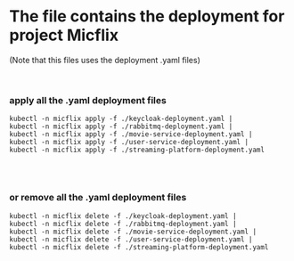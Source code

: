 # The file contains the deployment for project Micflix

(Note that this files uses the deployment .yaml files)

&nbsp;

### apply all the .yaml deployment files

```
kubectl -n micflix apply -f ./keycloak-deployment.yaml |
kubectl -n micflix apply -f ./rabbitmq-deployment.yaml |
kubectl -n micflix apply -f ./movie-service-deployment.yaml |
kubectl -n micflix apply -f ./user-service-deployment.yaml |
kubectl -n micflix apply -f ./streaming-platform-deployment.yaml


```

&nbsp;

### or remove all the .yaml deployment files

```
kubectl -n micflix delete -f ./keycloak-deployment.yaml |
kubectl -n micflix delete -f ./rabbitmq-deployment.yaml |
kubectl -n micflix delete -f ./movie-service-deployment.yaml |
kubectl -n micflix delete -f ./user-service-deployment.yaml |
kubectl -n micflix delete -f ./streaming-platform-deployment.yaml
```
